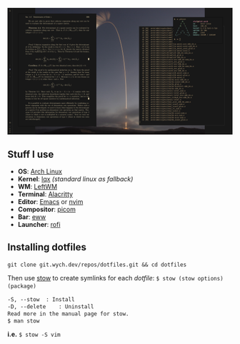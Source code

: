![Preview](preview.png)

## Stuff I use
 - **OS**: [Arch Linux](https://archlinux.org/)
 - **Kernel**: [lqx](https://liquorix.net/) *(standard linux as fallback)*
 - **WM**: [LeftWM](https://leftwm.org/)
 - **Terminal**: [Alacritty](https://github.com/alacritty/alacritty)
 - **Editor**: [Emacs](https://www.gnu.org/software/emacs/) or [nvim](https://neovim.io/)
 - **Compositor**: [picom](https://github.com/yshui/picom)
 - **Bar**: [eww](https://github.com/elkowar/eww)
 - **Launcher**: [rofi](https://github.com/davatorium/rofi)

## Installing dotfiles
`git clone git.wych.dev/repos/dotfiles.git && cd dotfiles`

Then use [stow](https://www.gnu.org/software/stow/) to create symlinks for each *dotfile*: `$ stow (stow options) (package)`
	
	-S, --stow 	: Install
	-D, --delete	: Uninstall
	Read more in the manual page for stow.
	$ man stow

**i.e.** `$ stow -S vim`


